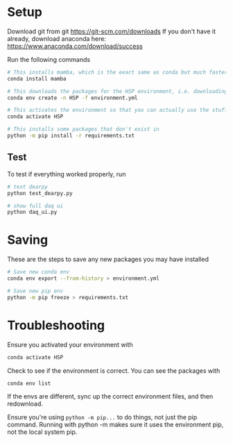 # Setup
Download git from git https://git-scm.com/downloads
If you don't have it already, download anaconda here: https://www.anaconda.com/download/success

Run the following commands

```bash
# This installs mamba, which is the exact same as conda but much faster because written in C
conda install mamba

# This downloads the packages for the HSP environment, i.e. downloading all the libraries and stuff
conda env create -n HSP -f environment.yml

# This activates the environment so that you can actually use the stuff you just downloaded
conda activate HSP

# This installs some packages that don't exist in 
python -m pip install -r requirements.txt
```

## Test
To test if everything worked properly, run
```bash
# test dearpy
python test_dearpy.py

# show full daq ui
python daq_ui.py
```

# Saving
These are the steps to save any new packages you may have installed

```bash
# Save new conda env
conda env export --from-history > environment.yml

# Save new pip env
python -m pip freeze > requirements.txt
```

# Troubleshooting
Ensure you activated your environment with 
```bash
conda activate HSP
```

Check to see if the environment is correct. You can see the packages with
```bash
conda env list
```
If the envs are different, sync up the correct environment files, and then redownload.

Ensure you're using `python -m pip...` to do things, not just the pip command. 
Running with python -m makes sure it uses the environment pip, not the local system pip.
